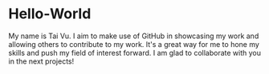 # Hello-World
My name is Tai Vu. 
I aim to make use of GitHub in showcasing my work and allowing others to contribute to my work. 
It's a great way for me to hone my skills and push my field of interest forward. 
I am glad to collaborate with you in the next projects!
